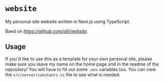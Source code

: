 # `website`

My personal site website written in Next.js using TypeScript.

Baed on *<https://github.com/alii/website>*.

## Usage

If you'd like to use this as a template for your own personal site, please make sure you leave my name on the home page and in the readme of the repository! You will have to fill out some `.env` variables too. You can view the `src/server/constants.ts` file to see what is needed.
